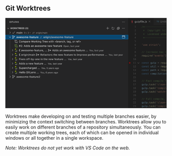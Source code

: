 ## Git Worktrees

<p align="center">
  <img src="../../images/docs/worktrees-view.png" alt="Worktrees View in Side Bar"/>
</p>

Worktrees make developing on and testing multiple branches easier, by minimizing the context switching between branches. Worktrees allow you to easily work on different branches of a repository simultaneously. You can create multiple working trees, each of which can be opened in individual windows or all together in a single workspace.

_Note: Worktrees do not yet work with VS Code on the web._
